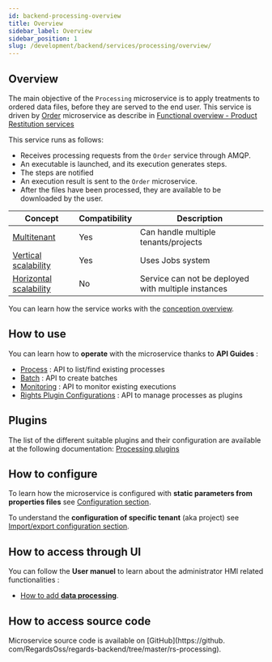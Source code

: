 ```yaml
---
id: backend-processing-overview
title: Overview
sidebar_label: Overview
sidebar_position: 1
slug: /development/backend/services/processing/overview/
---
```


## Overview

The main objective of the `Processing` microservice is to apply treatments to ordered data files,
before they are served to the end user. This service is driven by [Order](../../backend/regards/order/order.md) 
microservice as describe in [Functional overview - Product Restitution services](../../../overview/functional-overview/05-product-restitution-services.md)

This service runs as follows:
* Receives processing requests from the `Order` service through AMQP.
* An executable is launched, and its execution generates steps.
* The steps are notified 
* An execution result is sent to the `Order` microservice.
* After the files have been processed, they are available to be downloaded by the user.

| Concept                                                                           | Compatibility | Description                                         |
|-----------------------------------------------------------------------------------|---------------|-----------------------------------------------------|
| [Multitenant](../../concepts/03-multitenant.md)                                   | Yes           | Can handle multiple tenants/projects                | 
| [Vertical scalability](../../concepts/07-scalability.md#vertical-scalability)     | Yes           | Uses Jobs system                                    | 
| [Horizontal scalability](../../concepts/07-scalability.md#horizontal-scalability) | No            | Service can not be deployed with multiple instances |

You can learn how the service works with the [conception overview](./conception.md).

## How to use

You can learn how to **operate** with the microservice thanks to **API Guides** :

- [Process](api-guides/rest/process-api.md) : API to list/find existing processes
- [Batch](api-guides/rest/batch-api.md) : API to create batches
- [Monitoring](api-guides/rest/monitoring-api.md) : API to monitor existing executions
- [Rights Plugin Configurations](api-guides/rest/rights-plugin-configuration-api.md) : API to manage processes as plugins

## Plugins

The list of the different suitable plugins and their configuration are available at the following documentation:
[Processing plugins](plugins/processing-plugins.md)

## How to configure

To learn how the microservice is configured with **static parameters from properties files**
see [Configuration section](./configuration/processing-static-configuration.md).

To understand the **configuration of specific tenant** (aka project)
see [Import/export configuration section](./configuration/processing-import-export.md).

## How to access through UI

You can follow the **User manuel** to learn about the administrator HMI related functionalities :

- [How to add **data processing**](../../../user-documentation/8-order-data/processing.md).


## How to access source code

Microservice source code is available on [GitHub](https://github.
com/RegardsOss/regards-backend/tree/master/rs-processing).